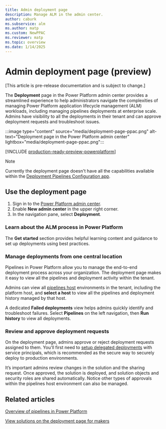 ```yaml
---
title: Admin deployment page
description: Manage ALM in the admin center.
author: caburk
ms.subservice: alm
ms.author: matp
ms.custom: NewPPAC
ms.reviewer: matp
ms.topic: overview
ms.date: 1/14/2025
---
```

# Admin deployment page (preview)

[This article is pre-release documentation and is subject to change.]

The **Deployment** page in the Power Platform admin center provides a streamlined experience to help administrators navigate the complexities of managing Power Platform application lifecycle management (ALM) workloads, including managing pipelines deployments at enterprise scale. Admins have visibility to all the deployments in their tenant and can approve deployment requests and troubleshoot issues.

:::image type="content" source="media/deployment-page-ppac.png" alt-text="Deployment page in the Power Platform admin center" lightbox="media/deployment-page-ppac.png":::

[!INCLUDE [production-ready-preview-powerplatform](~/../shared-content/shared/preview-includes/production-ready-preview-powerplatform.md)]

> [!NOTE]
> Currently the deployment page doesn't have all the capabilities available within the [Deployment Pipelines Configuration app](custom-host-pipelines.md).

## Use the deployment page

1. Sign in to the [Power Platform admin center](https://admin.powerplatform.microsoft.com/).
1. Enable **New admin center** in the upper right corner.
1. In the navigation pane, select **Deployment**.

### Learn about the ALM process in Power Platform

The **Get started** section provides helpful learning content and guidance to set up deployments using best practices.

### Manage deployments from one central location

Pipelines in Power Platform allow you to manage the end-to-end deployment process across your organization. The deployment page makes it easy to view all the pipelines and deployment activity within the tenant.

Admins can view all [pipelines host](custom-host-pipelines.md) environments in the tenant, including the platform host, and **select a host** to view all the pipelines and deployment history managed by that host.

A dedicated **Failed deployments** view helps admins quickly identify and troubleshoot failures. Select **Pipelines** on the left navigation, then **Run history** to view all deployments.

### Review and approve deployment requests

On the deployment page, admins approve or reject deployment requests assigned to them. You’ll first need to [setup delegated deployments](delegated-deployments-setup.md) with service principals, which is recommended as the secure way to securely deploy to production environments.

It’s important admins review changes in the solution and the sharing request. Once approved, the solution is deployed, and solution objects and security roles are shared automatically. Notice other types of approvals within the pipelines host environment can also be managed.

## Related articles

[Overview of pipelines in Power Platform](pipelines.md)

[View solutions on the deployment page for makers](/power-apps/maker/data-platform/maker-deployment-area)
